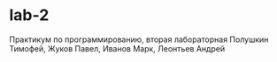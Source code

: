 # lab-2
Практикум по программированию, вторая лабораторная
Полушкин Тимофей, Жуков Павел, Иванов Марк, Леонтьев Андрей
